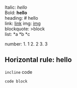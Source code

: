 Italic: *hello*  
Bold: **hello**  
heading: # hello  
link: [link](bilibili.com)
img: [img](https://i.imgur.com/7Ex4dMu.jpeg)  
blockquote: >block  
list: 
           *a
           *b
           *c  
           
number:    1. 1
           2. 2
           3. 3  
           
Horizontal rule:
hello
------
           
`incline` code  

```
code block
```  

